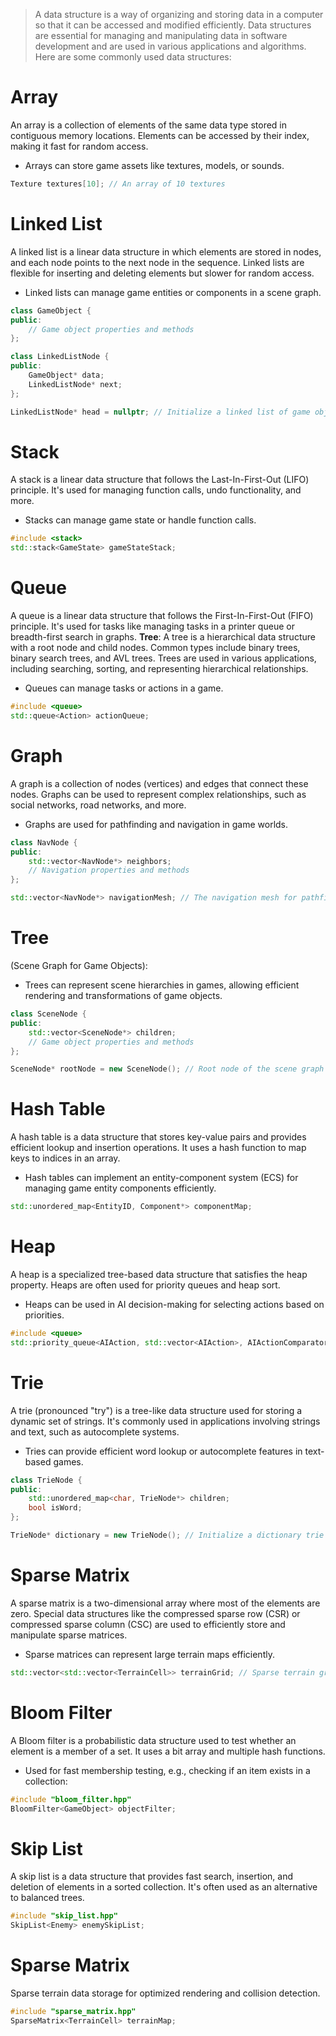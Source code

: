 >  A data structure is a way of organizing and storing data in a computer so that it can be accessed and modified efficiently. Data structures are essential for managing and manipulating data in software development and are used in various applications and algorithms. Here are some commonly used data structures:

# Array
 An array is a collection of elements of the same data type stored in contiguous memory locations. Elements can be accessed by their index, making it fast for random access.
 - Arrays can store game assets like textures, models, or sounds.
```cpp
Texture textures[10]; // An array of 10 textures
```
# Linked List
 A linked list is a linear data structure in which elements are stored in nodes, and each node points to the next node in the sequence. Linked lists are flexible for inserting and deleting elements but slower for random access.
 - Linked lists can manage game entities or components in a scene graph.
```cpp
class GameObject {
public:
    // Game object properties and methods
};

class LinkedListNode {
public:
    GameObject* data;
    LinkedListNode* next;
};

LinkedListNode* head = nullptr; // Initialize a linked list of game objects
```
# Stack 
A stack is a linear data structure that follows the Last-In-First-Out (LIFO) principle. It's used for managing function calls, undo functionality, and more.
- Stacks can manage game state or handle function calls.
```cpp
#include <stack>
std::stack<GameState> gameStateStack;
```
# Queue
A queue is a linear data structure that follows the First-In-First-Out (FIFO) principle. It's used for tasks like managing tasks in a printer queue or breadth-first search in graphs.
**Tree**: A tree is a hierarchical data structure with a root node and child nodes. Common types include binary trees, binary search trees, and AVL trees. Trees are used in various applications, including searching, sorting, and representing hierarchical relationships.   
- Queues can manage tasks or actions in a game.
```cpp
#include <queue>
std::queue<Action> actionQueue;
```
# Graph 
A graph is a collection of nodes (vertices) and edges that connect these nodes. Graphs can be used to represent complex relationships, such as social networks, road networks, and more.
- Graphs are used for pathfinding and navigation in game worlds.
```cpp
class NavNode {
public:
    std::vector<NavNode*> neighbors;
    // Navigation properties and methods
};

std::vector<NavNode*> navigationMesh; // The navigation mesh for pathfinding

```
# Tree
(Scene Graph for Game Objects):
- Trees can represent scene hierarchies in games, allowing efficient rendering and transformations of game objects.
```cpp
class SceneNode {
public:
    std::vector<SceneNode*> children;
    // Game object properties and methods
};

SceneNode* rootNode = new SceneNode(); // Root node of the scene graph

```
# Hash Table
A hash table is a data structure that stores key-value pairs and provides efficient lookup and insertion operations. It uses a hash function to map keys to indices in an array.
- Hash tables can implement an entity-component system (ECS) for managing game entity components efficiently.
```cpp
std::unordered_map<EntityID, Component*> componentMap;
```
# Heap
A heap is a specialized tree-based data structure that satisfies the heap property. Heaps are often used for priority queues and heap sort.
- Heaps can be used in AI decision-making for selecting actions based on priorities.
```cpp
#include <queue>
std::priority_queue<AIAction, std::vector<AIAction>, AIActionComparator> actionQueue;
```
# Trie
A trie (pronounced "try") is a tree-like data structure used for storing a dynamic set of strings. It's commonly used in applications involving strings and text, such as autocomplete systems.
- Tries can provide efficient word lookup or autocomplete features in text-based games.
```cpp
class TrieNode {
public:
    std::unordered_map<char, TrieNode*> children;
    bool isWord;
};

TrieNode* dictionary = new TrieNode(); // Initialize a dictionary trie
```
# Sparse Matrix
A sparse matrix is a two-dimensional array where most of the elements are zero. Special data structures like the compressed sparse row (CSR) or compressed sparse column (CSC) are used to efficiently store and manipulate sparse matrices.
- Sparse matrices can represent large terrain maps efficiently.
```cpp
std::vector<std::vector<TerrainCell>> terrainGrid; // Sparse terrain grid
```
# Bloom Filter
A Bloom filter is a probabilistic data structure used to test whether an element is a member of a set. It uses a bit array and multiple hash functions.
- Used for fast membership testing, e.g., checking if an item exists in a collection:
```cpp
#include "bloom_filter.hpp"
BloomFilter<GameObject> objectFilter;
```
# Skip List
A skip list is a data structure that provides fast search, insertion, and deletion of elements in a sorted collection. It's often used as an alternative to balanced trees.
```cpp
#include "skip_list.hpp"
SkipList<Enemy> enemySkipList;
```

# Sparse Matrix
Sparse terrain data storage for optimized rendering and collision detection.
```cpp
#include "sparse_matrix.hpp"
SparseMatrix<TerrainCell> terrainMap;
```